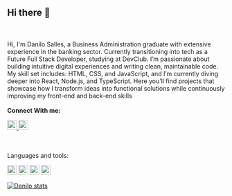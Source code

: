 ## Hi there 👋
<br>
<br>
Hi, I'm Danilo Salles, a Business Administration graduate with extensive experience in the banking sector. 
Currently transitioning into tech as a Future Full Stack Developer, studying at DevClub. 
I’m passionate about building intuitive digital experiences and writing clean, maintainable code. 
My skill set includes:
HTML, CSS, and JavaScript, and I’m currently diving deeper into React, Node.js, and TypeScript. 
Here you’ll find projects that showcase how I transform ideas into functional solutions while continuously improving my front-end and back-end skills
<br>
<br>
<strong>Connect With me:</strong>
<p>
  <a href="https://www.instagram.com/dansalles91/?locale=bz-hans&hl=am-et">
  <img width="22" height="auto" alt="image" src="https://github.com/user-attachments/assets/6825fdc9-2249-40bd-8f22-7fa6ab540a05" />
  </a>
  <a href="https://www.linkedin.com/in/danilo-salles-a8b54331/">
  <img width="22" height="auto" alt="image" src="https://github.com/user-attachments/assets/d90b1bab-cd7d-402b-acec-d77dc9ae7064" />
  </a>
</p>
<br>
<br>
<storng>Languages and tools:</storng>
<p>
  <img width="22" height="auto" alt="image-javascript" src="https://github.com/user-attachments/assets/fb5c9df8-edef-4684-becc-6ed3991a56a0" />
  <img width="22" height="auto" alt="image-html" src="https://github.com/user-attachments/assets/0361cbce-10d6-44d3-bd1d-61df9263e43b" />
  <img width="22" height="auto" alt="image-css" src="https://github.com/user-attachments/assets/bef9d1bb-f97a-421f-bae6-c4f8c68fd7a8" />
  <img width="22" height="auto" alt="image-nodejs" src="https://github.com/user-attachments/assets/b8665e91-3b3f-40fb-8214-1d5f759c22c9" />

</p>

[![Danilo stats](https://github-readme-stats.vercel.app/api?username=danilosalles91)](https://github.com/anuraghazra/github-readme-stats)
<!--
**danilosalles91/danilosalles91** is a ✨ _special_ ✨ repository because its `README.md` (this file) appears on your GitHub profile.

Here are some ideas to get you started:

- 🔭 I’m currently working on ...
- 🌱 I’m currently learning ...
- 👯 I’m looking to collaborate on ...
- 🤔 I’m looking for help with ...
- 💬 Ask me about ...
- 📫 How to reach me: ...
- 😄 Pronouns: ...
- ⚡ Fun fact: ...
-->
